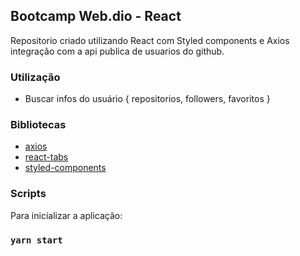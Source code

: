 ## Bootcamp Web.dio - React

Repositorio criado utilizando React com Styled components e Axios integração com a api publica de usuarios do github.

### Utilização

- Buscar infos do usuário {
    repositorios, followers, favoritos
}

### Bibliotecas

- [axios](https://www.npmjs.com/package/axios)
- [react-tabs](https://www.npmjs.com/package/react-tabs)
- [styled-components](https://styled-components.com/)

### Scripts

Para inicializar a aplicação:

### `yarn start`

